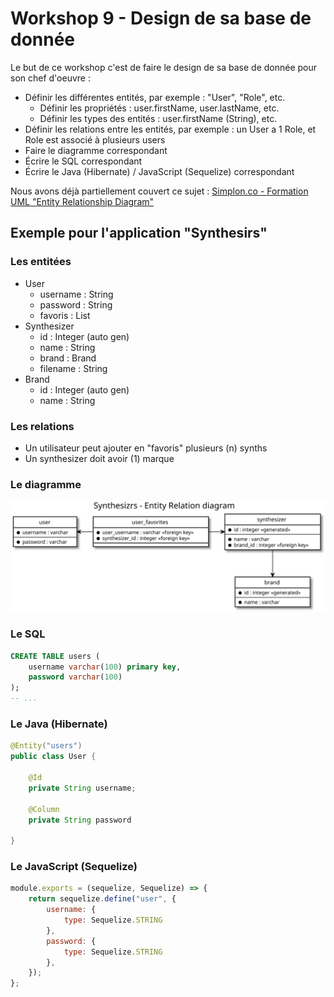 # Workshop 9 - Design de sa base de donnée

Le but de ce workshop c'est de faire le design de sa base de donnée pour son chef d'oeuvre :

- Définir les différentes entités, par exemple : "User", "Role", etc.
    - Définir les propriétés : user.firstName, user.lastName, etc.
    - Définir les types des entités : user.firstName (String), etc.
- Définir les relations entre les entités, par exemple : un User a 1 Role, et Role est associé à plusieurs users
- Faire le diagramme correspondant
- Écrire le SQL correspondant
- Écrire le Java (Hibernate) / JavaScript (Sequelize) correspondant

Nous avons déjà partiellement couvert ce sujet : [Simplon.co - Formation UML "Entity Relationship Diagram"](https://www.youtube.com/watch?v=WRlmzRIHX4s&list=PLWPX7CYPrFFrPswEo5SdpG9jOxib8ug_a&index=16)

## Exemple pour l'application "Synthesirs"

### Les entitées

- User
    - username : String
    - password : String
    - favoris : List<Synthesizer>
- Synthesizer
    - id : Integer (auto gen)
    - name : String
    - brand : Brand
    - filename : String
- Brand
    - id : Integer (auto gen)
    - name : String

### Les relations

- Un utilisateur peut ajouter en "favoris" plusieurs (n) synths
- Un synthesizer doit avoir (1) marque

### Le diagramme

![Synthesizrs - Entity relation diagram](./synthesizrs_entity_relation_diagram.svg)

### Le SQL

```sql
CREATE TABLE users (
    username varchar(100) primary key,
    password varchar(100)
);
-- ...
```

### Le Java (Hibernate)

```java
@Entity("users")
public class User {

    @Id
    private String username;
    
    @Column
    private String password

}
```

### Le JavaScript (Sequelize)

```javascript
module.exports = (sequelize, Sequelize) => {
    return sequelize.define("user", {
        username: {
            type: Sequelize.STRING
        },
        password: {
            type: Sequelize.STRING
        },
    });
};
```
